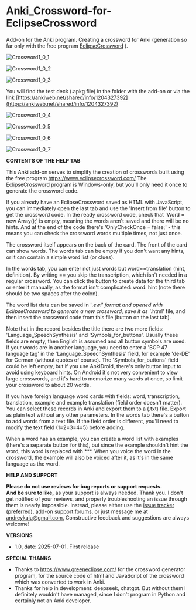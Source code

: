 # Anki_Crossword-for-EclipseCrossword
Add-on for the Anki program. Creating a crossword for Anki (generation so far only with the free program [EclipseCrossword](https://www.eclipsecrossword.com/) ).

![Crossword1_0_1](https://github.com/user-attachments/assets/c03b464b-898f-474e-8103-b0ae88943b60)

![Crossword1_0_2](https://github.com/user-attachments/assets/94c2a84b-8882-4e58-a818-e5b79567b901)

![Crossword1_0_3](https://github.com/user-attachments/assets/5ebeb497-197a-48a1-9b1d-9d4d6d2fd132)

You will find the test deck (.apkg file) in the folder with the add-on or via the link [https://ankiweb.net/shared/info/1204327392](https://ankiweb.net/shared/info/1204327392)

![Crossword1_0_4](https://github.com/user-attachments/assets/3cf08bda-a285-4417-b776-85bf31c05f58)

![Crossword1_0_5](https://github.com/user-attachments/assets/a764e856-8671-449a-a807-7b569e894fc3)

![Crossword1_0_6](https://github.com/user-attachments/assets/c81e4105-b66f-4d1c-a048-d3d2f1dc0901)

![Crossword1_0_7](https://github.com/user-attachments/assets/f9ebac61-a441-4cf3-a813-6be2a6406dfd)


**CONTENTS OF THE HELP TAB**

This Anki add-on serves to simplify the creation of crosswords built using the free program https://www.eclipsecrossword.com/
The EclipseCrossword program is Windows-only, but you'll only need it once to generate the crossword code.

If you already have an EclipseCrossword saved as HTML with JavaScript, you can immediately open the last tab and use the 'Insert from file' button to get the crossword code.
In the ready crossword code, check that 'Word = new Array();' is empty, meaning the words aren't saved and there will be no hints.
And at the end of the code there's 'OnlyCheckOnce = false;' - this means you can check the crossword words multiple times, not just once.

The crossword itself appears on the back of the card. The front of the card can show words.
The words tab can be empty if you don't want any hints, or it can contain a simple word list (or clues).

In the words tab, you can enter not just words but word==translation (hint, definition).
By writing == you skip the transcription, which isn't needed in a regular crossword.
You can click the button to create data for the third tab or enter it manually, as the format isn't complicated:
word:  hint
(note there should be two spaces after the colon).

The word list data can be saved in '*.ewl' format and opened with EclipseCrossword to generate a new crossword, save it as '*.html' file, and then insert the crossword code from this file (button on the last tab).

Note that in the record besides the title there are two more fields: 'Language_SpeechSynthesis' and 'Symbols_for_buttons'.
Usually these fields are empty, then English is assumed and all button symbols are used. If your words are in another language, you need to enter a 'BCP 47 language tag' in the 'Language_SpeechSynthesis' field, for example 'de-DE' for German (without quotes of course).
The 'Symbols_for_buttons' field could be left empty, but if you use AnkiDroid, there's only button input to avoid using keyboard hints. On Android it's not very convenient to view large crosswords, and it's hard to memorize many words at once, so limit your crossword to about 20 words.

If you have foreign language word cards with fields: word, transcription, translation, example and example translation (field order doesn't matter). You can select these records in Anki and export them to a (.txt) file. Export as plain text without any other parameters. In the words tab there's a button to add words from a text file. If the field order is different, you'll need to modify the text field (1=2=3=4=5) before adding.

When a word has an example, you can create a word list with examples (there's a separate button for this), but since the example shouldn't hint the word, this word is replaced with ***. When you voice the word in the crossword, the example will also be voiced after it, as it's in the same language as the word.


**HELP AND SUPPORT**

**Please do not use reviews for bug reports or support requests.**<br>
**And be sure to like,** as your support is always needed. Thank you.
I don't get notified of your reviews, and properly troubleshooting an issue through them is nearly impossible. Instead, please either use the [issue tracker (preferred),](https://github.com/AndreyKaiu/Anki_Crossword-for-EclipseCrossword/issues) add-on [support forums](https://forums.ankiweb.net/t/add-ons-simple-image-occlusion-official-support/60307), or just message me at [andreykaiu@gmail.com.](mailto:andreykaiu@gmail.com) Constructive feedback and suggestions are always welcome!

**VERSIONS**
- 1.0, date: 2025-07-01. First release

**SPECIAL THANKS**
- Thanks to https://www.greeneclipse.com/ for the crossword generator program, for the source code of html and JavaScript of the crossword which was converted to work in Anki.
- Thanks for help in development: deepseek, chatgpt. But without them I definitely wouldn't have managed, since I don't program in Python and certainly not an Anki developer.
